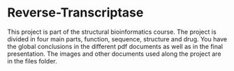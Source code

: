 # Reverse-Transcriptase
This project is part of the structural bioinformatics course. The project is divided in four main parts, function, sequence, structure and drug. You have the global conclusions in the different pdf documents as well as in the final presentation. The images and other documents used along the project are in the files folder.
